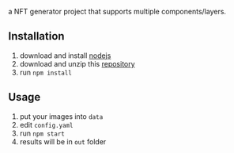 a NFT generator project that supports multiple components/layers.

## Installation

1. download and install [nodejs](https://nodejs.org/en/download/)
2. download and unzip this [repository](https://github.com/rainnydoll/generator/archive/refs/heads/master.zip)
3. run `npm install`

## Usage

1. put your images into `data`
2. edit `config.yaml`
3. run `npm start`
4. results will be in `out` folder
